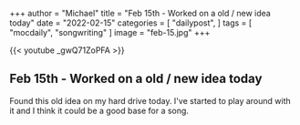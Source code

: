 +++
author = "Michael"
title = "Feb 15th - Worked on a old / new idea today"
date = "2022-02-15"
categories = [
  "dailypost",
]
tags = [
  "mocdaily",
  "songwriting"
]
image = "feb-15.jpg"
+++

{{< youtube _gwQ71ZoPFA >}}

## Feb 15th - Worked on a old / new idea today
Found this old idea on my hard drive today. I've started to play around with it and I think it could be a good base for a song.
